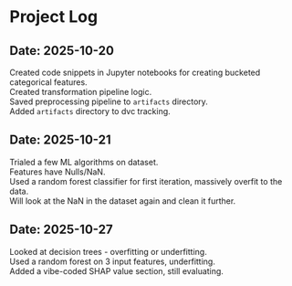 # Project Log

## Date: 2025-10-20

Created code snippets in Jupyter notebooks for creating bucketed categorical features.  
Created transformation pipeline logic.  
Saved preprocessing pipeline to `artifacts` directory.  
Added `artifacts` directory to dvc tracking.

## Date: 2025-10-21

Trialed a few ML algorithms on dataset.  
Features have Nulls/NaN.  
Used a random forest classifier for first iteration, massively overfit to the data.  
Will look at the NaN in the dataset again and clean it further.

## Date: 2025-10-27

Looked at decision trees - overfitting or underfitting.  
Used a random forest on 3 input features, underfitting.  
Added a vibe-coded SHAP value section, still evaluating.
